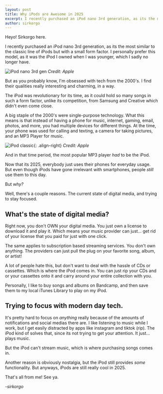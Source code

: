 ```yaml
---
layout: post
title: Why iPods are Awesome in 2025
excerpt: I recently purchased an iPod nano 3rd generation, as its the most similar to the classic line of iPods but with a small form factor. I personally prefer this model, as it was the iPod I owned when I was younger, which I sadly no longer have.
author: sirkorgo
---
```


Heyo! Sirkorgo here.

I recently purchased an iPod nano 3rd generation, as its the most similar to the classic line of iPods but with a small form factor. I personally prefer this model, as it was the iPod I owned when I was younger, which I sadly no longer have.

![iPod nano 3rd gen](https://blogger.googleusercontent.com/img/a/AVvXsEhK_JZigdVACrKImQ-a01M5I61LXtwSmZyM9-VPXUmexaNgI7tVesDLHIYT5r8epK6nFtXBz56NhN0N8A4Ko2Fknzkx-TafrRI8JD-fqjzZGaUnI-SMGmsZY4JchH5Jvh-XstB6j4B2hfqJxl3ojaRv4sYeeHKgc3MKOe4GSF_BTGQNSEUyJkXZ3Fwpcyk=w199-h199)
*Credit: Apple*

But as you probably know, I'm obsessed with tech from the 2000's. I find their qualities really interesting and charming, in a way.

The iPod was revolutionary for its time, as it could hold so many songs in such a form factor, unlike its competition, from Samsung and Creative which didn't even come close.

A big staple of the 2000's were single-purpose technology. What this means is that instead of having a phone for music, internet, gaming, email, photos, and more, you had multiple devices for different things. At the time, your phone was used for calling and texting, a camera for taking pictures, and an MP3 Player for music.

![iPod classic](https://cdn.dribbble.com/users/279448/screenshots/4971495/attachments/1114193/ipod5.png){: .align-right}
*Credit: Apple*

And in that time period, the most popular MP3 player *had* to be the iPod.

Now that its 2025, everybody just uses their phones for everyday usage. But even though iPods have gone irrelevant with smartphones, people *still* use them to this day.

But *why?*

Well, there's a couple reasons. The current state of digital media, and trying to stay focused.

## What's the state of digital media?

Right now, you don't OWN your digital media. You just own a license to download it and play it. Which means your music provider can just... get rid of your license that you paid for just with one click.

The same applies to subscription based streaming services. You don't own anything. The providers can just pull the plug on your favorite song, album, or artist!

A lot of people hate this, but don't want to deal with the hassle of CDs or cassettes. Which is where the iPod comes in. You can just rip your CDs and or your cassettes onto it and carry around your entire collection with you.

Personally, I like to buy songs and albums on Bandcamp, and then save them to my local iTunes Library to play on my iPod.

## Trying to focus with modern day tech.

It's pretty hard to focus on *anything* really because of the amounts of notifications and social medias there are. I like listening to music while I work, but I get easily distracted by apps like instagram and tiktok (rip). The iPod kind of solves that, since its not trying to get your attention. It just... plays music.

But the iPod can't stream music, which is where purchasing songs comes in.

Another reason is obviously nostalgia, but the iPod still provides *some* functionality. But anyways, iPods are still really cool in 2025.

That's all from me! See ya.

*-sirkorgo*
